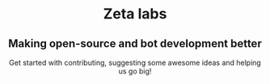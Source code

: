 <div align="center">
    <h1>Zeta labs</h1>
    <h2>Making open-source and bot development better</h2>
    <p>Get started with contributing, suggesting some awesome ideas and helping us go big!</p>
</div>
